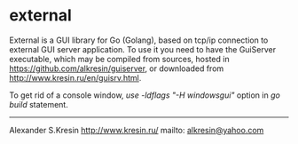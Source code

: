 # external
External is a GUI library for Go (Golang), based on tcp/ip connection to external GUI server application.
To use it you need to have the GuiServer executable, which may be compiled from sources, hosted in https://github.com/alkresin/guiserver, or downloaded from http://www.kresin.ru/en/guisrv.html.


To get rid of a console window, *use -ldflags "-H windowsgui"* option in *go build* statement.

--------------------
Alexander S.Kresin
http://www.kresin.ru/
mailto: alkresin@yahoo.com
